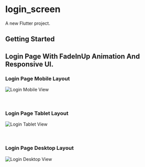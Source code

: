 # login_screen

A new Flutter project.

## Getting Started

<div>
  <h2>Login Page With FadeInUp Animation And Responsive UI.</h2>
</div>

<div>
  <h3>Login Page Mobile Layout</h3>
  <img src="https://github.com/user-attachments/assets/bf70dce3-581f-49a6-9ff9-05fefdcd0328" alt="Login Mobile View">
</div>
<br><br>

<div>
  <h3>Login Page Tablet Layout</h3>
  <img src="https://github.com/user-attachments/assets/11846eb2-8032-42f1-9539-11f13b92e2da" alt="Login Tablet View">
</div>
<br><br>
<div>
  <h3>Login Page Desktop Layout</h3>
  <img src="https://github.com/user-attachments/assets/4ba7a991-c347-4bf1-a61f-6bf02c5d494d" alt="Login Desktop View">
</div>
<br><br>

